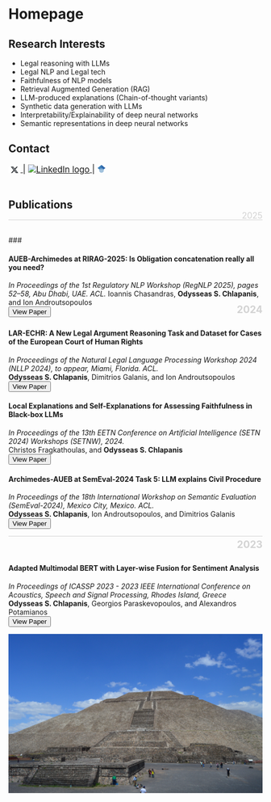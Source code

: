 # Homepage
## Research Interests
- Legal reasoning with LLMs
- Legal NLP and Legal tech
- Faithfulness of NLP models
- Retrieval Augmented Generation (RAG)
- LLM-produced explanations (Chain-of-thought variants)
- Synthetic data generation with LLMs
- Interpretability/Explainability of deep neural networks
- Semantic representations in deep neural networks

## Contact
<div style="font-size: 1.2em;">
    <a href="https://x.com/odychlapanis" target="_blank">
        <img src="X-Logo.png" alt="X logo" style="height: 0.8em; vertical-align: middle;">
    </a> |
    <a href="https://linkedin.com/in/odysseas-chlapanis-57b1ab223" target="_blank">
        <img src="https://upload.wikimedia.org/wikipedia/commons/0/01/LinkedIn_Logo.svg" alt="LinkedIn logo" style="height: 0.8em; vertical-align: middle;">
    </a> |
    <a href="https://scholar.google.com/citations?user=hR7MJgYAAAAJ&hl=en" target="_blank">
        <img src="scholar.png" alt="Google Scholar logo" style="height: 1em; vertical-align: middle; position: relative; top: -2px;">
    </a>
</div>

<br>

## Publications
<hr style="border: 0; height: 1px; background: #d3d3d3;">

<br>
### <span style="font-size: 1.2em; color: #d3d3d3; float: right; margin-top: -50px;">2025</span>

#### AUEB-Archimedes at RIRAG-2025: Is Obligation concatenation really all you need?
*In Proceedings of the 1st Regulatory NLP Workshop (RegNLP 2025), pages 52–58, Abu Dhabi, UAE. ACL.*
Ioannis Chasandras, **Odysseas S. Chlapanis**, and Ion Androutsopoulos  
<a href="https://aclanthology.org/2025.regnlp-1.8/" style="text-decoration:none;"><button>View Paper</button></a>

### <span style="font-size: 1.2em; color: #d3d3d3; float: right; margin-top: -50px;">2024</span>

#### LAR-ECHR: A New Legal Argument Reasoning Task and Dataset for Cases of the European Court of Human Rights 
*In Proceedings of the Natural Legal Language Processing Workshop 2024 (NLLP 2024), to appear, Miami, Florida. ACL.*  
**Odysseas S. Chlapanis**, Dimitrios Galanis, and Ion Androutsopoulos  
<a href="https://aclanthology.org/2024.nllp-1.22/" style="text-decoration:none;"><button>View Paper</button></a>

#### Local Explanations and Self-Explanations for Assessing Faithfulness in Black-box LLMs
*In Proceedings of the 13th EETN Conference on Artificial Intelligence (SETN 2024) Workshops (SETNW), 2024.*  
Christos Fragkathoulas, and **Odysseas S. Chlapanis**  
<a href="https://dl.acm.org/doi/10.1145/3688671.3688775" style="text-decoration:none;"><button>View Paper</button></a>

#### Archimedes-AUEB at SemEval-2024 Task 5: LLM explains Civil Procedure
*In Proceedings of the 18th International Workshop on Semantic Evaluation (SemEval-2024), Mexico City, Mexico. ACL.*  
**Odysseas S. Chlapanis**, Ion Androutsopoulos, and Dimitrios Galanis  
<a href="https://doi.org/10.18653/v1/2024.semeval-1.229" style="text-decoration:none;"><button>View Paper</button></a>

<hr style="border: 0; height: 1px; background: #d3d3d3;">

<br>

### <span style="font-size: 1.2em; color: #d3d3d3; float: right; margin-top: -50px;">2023</span>


#### Adapted Multimodal BERT with Layer-wise Fusion for Sentiment Analysis
*In Proceedings of ICASSP 2023 - 2023 IEEE International Conference on Acoustics, Speech and Signal Processing, Rhodes Island, Greece*  
**Odysseas S. Chlapanis**, Georgios Paraskevopoulos, and Alexandros Potamianos  
<a href="https://doi.org/10.1109/ICASSP49357.2023.10094923" style="text-decoration:none;"><button>View Paper</button></a>

![Mexico](https://raw.githubusercontent.com/odychlapanis/odychlapanis.github.io/refs/heads/main/mexico.jpg)

